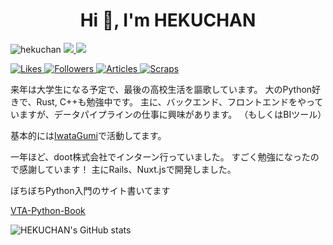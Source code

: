 <h1 align="center">Hi 👋, I'm HEKUCHAN</h1>

<p align="left">
  <!-- Profile view counter -->
  <img src="https://komarev.com/ghpvc/?username=hekuchan&label=Profile%20views&color=0e75b6&style=for-the-badge" alt="hekuchan" />

  <!-- X Badge -->
  <a href="http://twitter.com/Heitor_Hirose">
    <img src="https://img.shields.io/badge/Heitor%20Hirose-000000?style=for-the-badge&logo=x&logoColor=white" />
  </a>

  <!-- My Homepage -->
  <a href="https://hekuta.net/">
    <img src="https://img.shields.io/badge/HOMEPAGE-000000?style=for-the-badge&logo=About.me&logoColor=white">
  </a>
</p>
<!-- Tech blog -->
<p align="left">
  <a href="https://zenn.dev/hekuchandao">
    <img src="https://badgen.org/img/zenn/hekuchandao/likes?style=for-the-badge" alt="Likes" />
  </a>
  <a href="https://zenn.dev/hekuchandao">
    <img src="https://badgen.org/img/zenn/hekuchandao/followers?style=for-the-badge" alt="Followers" />
  </a>
  <a href="https://zenn.dev/hekuchandao">
    <img src="https://badgen.org/img/zenn/hekuchandao/articles?style=for-the-badge" alt="Articles" />
  </a>
  <a href="https://zenn.dev/hekuchandao?tab=scraps">
    <img src="https://badgen.org/img/zenn/hekuchandao/scraps?style=for-the-badge" alt="Scraps" />
  </a>
</p>

来年は大学生になる予定で、最後の高校生活を謳歌しています。
大のPython好きで、Rust, C++も勉強中です。
主に、バックエンド、フロントエンドをやっていますが、データパイプラインの仕事に興味があります。
（もしくはBIツール）

基本的には[IwataGumi](https://github.com/IwataGumi)で活動してます。

一年ほど、doot株式会社でインターン行っていました。
すごく勉強になったので感謝しています！
主にRails、Nuxt.jsで開発しました。

ぼちぼちPython入門のサイト書いてます

[VTA-Python-Book](https://docs.hekuta.net/)

![HEKUCHAN's GitHub stats](https://github-readme-stats.vercel.app/api?username=HEKUCHAN&show_icons=true&theme=transparent)
